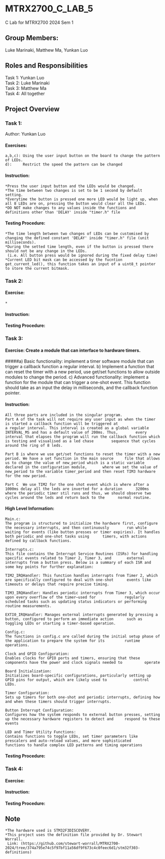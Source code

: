 # MTRX2700_C_LAB_5
C Lab for MTRX2700 2024 Sem 1
## Group Members:
Luke Marinaki, Matthew Ma, Yunkan Luo
## Roles and Responsibilities
Task 1: Yunkan Luo\
Task 2: Luke Marinaki\
Task 3: Matthew Ma\
Task 4: All together
## Project Overview
### Task 1:
Author: Yunkan Luo
#### Exercises:
    a,b,c): Using the user input button on the board to change the pattern of LEDs.
    d):     Restrict the speed the pattern can be changed
#### Instruction:
    *Press the user input button and the LEDs would be changed.
    *The time between two changes is set to be 1 second by default setting.
    *Everytime the button is pressed one more LED would be light up, when all 8 LEDs are on, pressing the button would clear all the LEDs.
    *DO NOT make changes to any values inside the functions and definitions other than 'DELAY' inside "timer.h" file
#### Testing Procedure:
    *The time length between two changes of LEDs can be customised by changing the defined constant 'DELAY' inside "timer.h" file (unit milliseconds).
    *During the setted time length, even if the button is pressed there should not be any change in the LEDs.
     (i.e. All button press would be ignored during the fixed delay time)
    *Current LED bit mask can be accessed by the fucntion get_current_led(), this function takes an input of a uint8_t pointer to store the current bitmask.
    
### Task 2:
#### Exercise:
    *
#### Instruction:
    
#### Testing Procedure:
    
### Task 3:
#### Exercise:  Create a module that can interface to hardware timers. 
#####a) Basic functionality: implement a timer software module that can trigger a callback
     function a regular interval. 
     b) Implement a function that can reset the timer with a new period, use get/set functions to allow outside
     modules to change the period.
     c) Advanced functionality: implement a function for the module that can trigger a
     one-shot event. This function should take as an input the delay in milliseconds, and the
     callback function pointer.
    
#### Instruction:
    All three parts are included in the singular program.
    Part A of the task will not require any user input as when the timer is started a callback function will be triggered at 
    a regular interval. This interval is created as a global variable INTERVAL_MS and has a default value of 200ms. Thus,        every interval that elapses the program will run the callback function which is testing and visualised as a led chase        sequence that cycles around the ring of 8 leds.
    
    Part B is where we use get/set functions to reset the timer with a new period. We have a set function in the main source     file that allows us to change the value of new_period which is a static variable declared in the configuration module,       where we set the value of new_period to the variable timer_period and then reset TIM3 hardware for the new period.
    
    Part C  We use TIM2 for the one shot event which is where after a 1000ms delay all the leds are inverted for a duration      3200ms where the periodic timer stil runs and thus, we should observe two cycles around the leds and return back to the      normal routine.
    
#### High Level Information: 
    Main.c:
    The program is structured to initialize the hardware first, configure the necessary interrupts, and then continuously        run while waiting for events (like button presses or timer expiries). It handles both periodic and one-shot tasks using      timers, with actions defined by callback functions. 

    Interrupts.c:
    This file contains the Interrupt Service Routines (ISRs) for handling specific events related to Timer 2, Timer 3, and       external interrupts from a button press. Below is a summary of each ISR and some key points for further explanation:

    TIM2_IRQHandler: This function handles interrupts from Timer 2, which are specifically configured to deal with one-shot      events like timeouts or delays that require precise timing.

    TIM3_IRQHandler: Handles periodic interrupts from Timer 3, which occur upon every overflow of the timer—used for             regularly scheduled tasks such as updating status indicators or performing routine measurements.

    EXTI0_IRQHandler: Manages external interrupts generated by pressing a button, configured to perform an immediate action      such as toggling LEDs or starting a timer-based operation.

    Config.c:
    The functions in config.c are called during the initial setup phase of the application to prepare the system for its         runtime operations. 
    
    Clock and GPIO Configuration:
    Enables clocks for GPIO ports and timers, ensuring that these components have the power and clock signals needed to          operate
    
    Board Initialization:
    Initializes board-specific configurations, particularly setting up GPIO pins for output, which are likely used to            control LEDs.
    
    Timer Configuration:
    Sets up timers for both one-shot and periodic interrupts, defining how and when these timers should trigger interrupts.
    
    Button Interrupt Configuration:
    Configures how the system responds to external button presses, setting up the necessary hardware registers to detect and     respond to these events
    
    LED and Timer Utility Functions:
    Contains functions to toggle LEDs, set timer parameters like prescalers and auto-reload values, and more sophisticated       functions to handle complex LED patterns and timing operations
    
#### Testing Procedure:
    
### Task 4:
#### Exercise:
    
#### Instruction:
    
#### Testing Procedure:
    
## Note
    *The hardware used is STM32F3DISCOVERY.
    *This project uses the definition file provided by Dr. Stewart Worrall. 
     Link: (https://github.com/stewart-worrall/MTRX2700-2024/tree/374a795e74c5f97bf11a56df9f673c4c0feec6d1/stm32f303-definitions)
